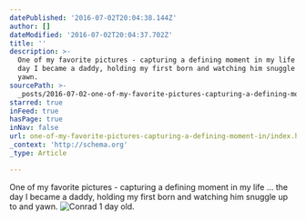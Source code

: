 ```yaml
---
datePublished: '2016-07-02T20:04:38.144Z'
author: []
dateModified: '2016-07-02T20:04:37.702Z'
title: ''
description: >-
  One of my favorite pictures - capturing a defining moment in my life ... the
  day I became a daddy, holding my first born and watching him snuggle up to and
  yawn.
sourcePath: >-
  _posts/2016-07-02-one-of-my-favorite-pictures-capturing-a-defining-moment-in.md
starred: true
inFeed: true
hasPage: true
inNav: false
url: one-of-my-favorite-pictures-capturing-a-defining-moment-in/index.html
_context: 'http://schema.org'
_type: Article

---
```

One of my favorite pictures - capturing a defining moment in my life ... the day I became a daddy, holding my first born and watching him snuggle up to and yawn.
![Conrad 1 day old.](https://s3-us-west-2.amazonaws.com/the-grid-img/p/3fb5a7b7a8671fc65ab2f78f69dc82f68803a3bf.jpg)